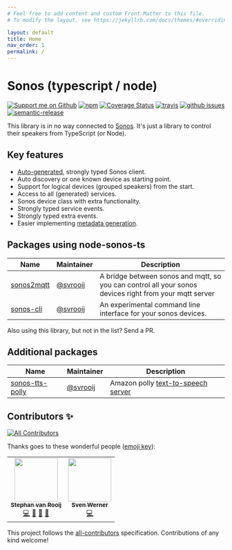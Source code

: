 ```yaml
---
# Feel free to add content and custom Front Matter to this file.
# To modify the layout, see https://jekyllrb.com/docs/themes/#overriding-theme-defaults

layout: default
title: Home
nav_order: 1
permalink: /
---
```


# Sonos (typescript / node)

[![Support me on Github][badge_sponsor]][link_sponsor]
[![npm][badge_npm]][link_npm]
[![Coverage Status](https://coveralls.io/repos/github/svrooij/node-sonos-ts/badge.svg?branch=master)](https://coveralls.io/github/svrooij/node-sonos-ts?branch=master)
[![travis][badge_travis]][link_travis]
[![github issues][badge_issues]][link_issues]
[![semantic-release](https://img.shields.io/badge/%20%20%F0%9F%93%A6%F0%9F%9A%80-semantic--release-e10079.svg)](//github.com/semantic-release/semantic-release)

This library is in no way connected to [Sonos](//en.wikipedia.org/wiki/Sonos). It's just a library to control their speakers from TypeScript (or Node).

## Key features

- [Auto-generated](//github.com/svrooij/node-sonos-ts/src/generator), strongly typed Sonos client.
- Auto discovery or one known device as starting point.
- Support for logical devices (grouped speakers) from the start.
- Access to all (generated) services.
- Sonos device class with extra functionality.
- Strongly typed service events.
- Strongly typed extra events.
- Easier implementing  [metadata generation](//github.com/svrooij/node-sonos-ts/src/helpers/metadata-helper.ts).

## Packages using node-sonos-ts

|Name|Maintainer|Description|
|----|----------|----------|
|[sonos2mqtt](https://svrooij.github.io/sonos2mqtt)|[@svrooij](//github.com/svrooij)|A bridge between sonos and mqtt, so you can control all your sonos devices right from your mqtt server|
|[sonos-cli](//github.com/svrooij/sonos-cli)|[@svrooij](//github.com/svrooij)|An experimental command line interface for your sonos devices.|

Also using this library, but not in the list? Send a PR.

## Additional packages

|Name|Maintainer|Description|
|----|----------|----------|
|[sonos-tts-polly](//github.com/svrooij/node-sonos-tts-polly)|[@svrooij](//github.com/svrooij)|Amazon polly [text-to-speech server](https://static.svrooij.nl/node-sonos-ts/sonos-device/notifications-and-tts.html#text-to-speech)|

## Contributors ✨

<!-- ALL-CONTRIBUTORS-BADGE:START - Do not remove or modify this section -->
[![All Contributors](https://img.shields.io/badge/all_contributors-2-orange.svg?style=flat-square)](#contributors-)
<!-- ALL-CONTRIBUTORS-BADGE:END -->

Thanks goes to these wonderful people ([emoji key](https://allcontributors.org/docs/en/emoji-key)):

<!-- ALL-CONTRIBUTORS-LIST:START - Do not remove or modify this section -->
<!-- prettier-ignore-start -->
<!-- markdownlint-disable -->
<table>
  <tr>
    <td align="center"><a href="https://svrooij.nl"><img src="https://avatars2.githubusercontent.com/u/1292510?v=4" width="100px;" alt=""/><br /><sub><b>Stephan van Rooij</b></sub></a><br /><a href="https://github.com/svrooij/node-sonos-ts/commits?author=svrooij" title="Code">💻</a> <a href="https://github.com/svrooij/node-sonos-ts/commits?author=svrooij" title="Documentation">📖</a> <a href="#ideas-svrooij" title="Ideas, Planning, & Feedback">🤔</a> <a href="#maintenance-svrooij" title="Maintenance">🚧</a></td>
    <td align="center"><a href="https://github.com/cheanrod"><img src="https://avatars3.githubusercontent.com/u/35066927?v=4" width="100px;" alt=""/><br /><sub><b>Sven Werner</b></sub></a><br /><a href="https://github.com/svrooij/node-sonos-ts/commits?author=cheanrod" title="Code">💻</a></td>
  </tr>
</table>

<!-- markdownlint-enable -->
<!-- prettier-ignore-end -->
<!-- ALL-CONTRIBUTORS-LIST:END -->

This project follows the [all-contributors](https://github.com/all-contributors/all-contributors)
specification. Contributions of any kind welcome!

[badge_sponsor]: https://img.shields.io/badge/Sponsor-on%20Github-red
[badge_issues]: https://img.shields.io/github/issues/svrooij/node-sonos-ts
[badge_npm]: https://img.shields.io/npm/v/@svrooij/sonos
[badge_travis]: https://img.shields.io/travis/svrooij/node-sonos-ts

[link_sponsor]: https://github.com/sponsors/svrooij
[link_issues]: https://github.com/svrooij/node-sonos-ts/issues
[link_npm]: https://www.npmjs.com/package/@svrooij/sonos
[link_travis]: https://travis-ci.org/svrooij/node-sonos-ts
